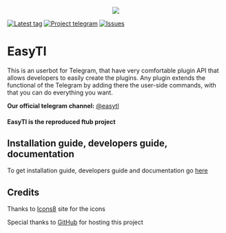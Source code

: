 <p align="center">
  <img src="https://github.com/ftdot/ftdot/raw/main/imgs/easytl_banner_nb-new.png" />
</p>

[![Latest tag](https://img.shields.io/github/v/tag/ftdot/EasyTl?label=LATEST%20TAG&style=for-the-badge)](https://github.com/ftdot/EasyTl/tags)
[![Project telegram](https://badgen.net/badge/icon/telegram?icon=telegram&label=EASYTL&style=for-the-badge&scale=1.4)](https://t.me/easytl)
[![Issues](https://img.shields.io/github/issues/ftdot/EasyTl?style=for-the-badge)](https://github.com/ftdot/EasyTl/issues)

# EasyTl
This is an userbot for Telegram, that have very comfortable plugin API that allows developers to easily create the plugins. 
Any plugin extends the functional of the Telegram by adding there the user-side commands, with that you can do everything you want.

**Our official telegram channel:** [@easytl](https://t.me/easytl)

#### EasyTl is the reproduced **ftub** project

## Installation guide, developers guide, documentation
To get installation guide, developers guide and documentation go [here](https://github.com/ftdot/EasyTl/tree/master/documentation)

## Credits
Thanks to [Icons8](https://icons8.com) site for the icons

Special thanks to [GitHub](https://github.com) for hosting this project